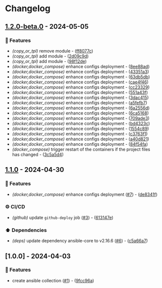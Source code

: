 # Changelog

## [1.2.0-beta.0](https://github.com/DeadNews/ansible-collection-util/compare/v1.1.0...v1.2.0-beta.0) - 2024-05-05

### 🚀 Features

- _(copy_or_tpl)_ remove module - ([ff8077c](https://github.com/DeadNews/ansible-collection-util/commit/ff8077c73c45d270e73d791e9a7d89774bb7ea04))
- _(copy_or_tpl)_ add module - ([2d09c9d](https://github.com/DeadNews/ansible-collection-util/commit/2d09c9d3ec9add24aa17dc7431193a720f0b2610))
- _(copy_or_tpl)_ add module - ([98f12de](https://github.com/DeadNews/ansible-collection-util/commit/98f12dee4683df62d8eb68590310303741921193))
- _(docker,docker_compose)_ enhance configs deployment - ([8ee88ad](https://github.com/DeadNews/ansible-collection-util/commit/8ee88ad242450e20d3e15259b727d7d68e701c0b))
- _(docker,docker_compose)_ enhance configs deployment - ([43351a3](https://github.com/DeadNews/ansible-collection-util/commit/43351a3c289634dee314119b082259b7ab894965))
- _(docker,docker_compose)_ enhance configs deployment - ([63db5db](https://github.com/DeadNews/ansible-collection-util/commit/63db5dbf06fb8c1caa41003c0a644dc9dc2a187e))
- _(docker,docker_compose)_ enhance configs deployment - ([cae4f46](https://github.com/DeadNews/ansible-collection-util/commit/cae4f46acca5f4626ed706107d401c67077d3b5a))
- _(docker,docker_compose)_ enhance configs deployment - ([cc23329](https://github.com/DeadNews/ansible-collection-util/commit/cc23329ddf25a568b0a33b4d4e1a8aef279c76e2))
- _(docker,docker_compose)_ enhance configs deployment - ([551a43f](https://github.com/DeadNews/ansible-collection-util/commit/551a43f76c8f8d78007dd31efc3e17d4cc8c7985))
- _(docker,docker_compose)_ enhance configs deployment - ([3dac415](https://github.com/DeadNews/ansible-collection-util/commit/3dac4154e3f15aab547140c6e5b82fb3adcb0379))
- _(docker,docker_compose)_ enhance configs deployment - ([a5fefb7](https://github.com/DeadNews/ansible-collection-util/commit/a5fefb796267d9afacda79d1313851fda5cd289f))
- _(docker,docker_compose)_ enhance configs deployment - ([6a2556d](https://github.com/DeadNews/ansible-collection-util/commit/6a2556d68f0f4d2fce9aabebcbf87a87f24c7e2b))
- _(docker,docker_compose)_ enhance configs deployment - ([6ca5168](https://github.com/DeadNews/ansible-collection-util/commit/6ca516885238dbb49fa767a514598e65eff19d01))
- _(docker,docker_compose)_ enhance configs deployment - ([709ade3](https://github.com/DeadNews/ansible-collection-util/commit/709ade3304b702aad2d2ffcff23da5545bbc7c9c))
- _(docker,docker_compose)_ enhance configs deployment - ([bd4323c](https://github.com/DeadNews/ansible-collection-util/commit/bd4323cc696e1a7e79a646ff0757833441313ef5))
- _(docker,docker_compose)_ enhance configs deployment - ([1554c89](https://github.com/DeadNews/ansible-collection-util/commit/1554c891fd8b333b8b95925511a975fbcc9d6bf8))
- _(docker,docker_compose)_ enhance configs deployment - ([c3763f1](https://github.com/DeadNews/ansible-collection-util/commit/c3763f143fab8791004e510f24c8936aa0db9463))
- _(docker,docker_compose)_ enhance configs deployment - ([a40d821](https://github.com/DeadNews/ansible-collection-util/commit/a40d821d88cf2465bf3901a57252aa465f1831f7))
- _(docker,docker_compose)_ enhance configs deployment - ([84f54fa](https://github.com/DeadNews/ansible-collection-util/commit/84f54fa39c233ce79f61081ac63fd7e5decd3e21))
- _(docker_compose)_ trigger restart of the containers if the project files has changed - ([3c5a5d4](https://github.com/DeadNews/ansible-collection-util/commit/3c5a5d4477a19eef1a4aa9c70bcc00d4003a88e0))

## [1.1.0](https://github.com/DeadNews/ansible-collection-util/compare/v1.0.0...v1.1.0) - 2024-04-30

### 🚀 Features

- _(docker,docker_compose)_ enhance configs deployment ([#7](https://github.com/DeadNews/ansible-collection-util/issues/7)) - ([de8341f](https://github.com/DeadNews/ansible-collection-util/commit/de8341fcd1b568ffb2f394ff18fe40427a50949b))

### ⚙️ CI/CD

- _(github)_ update `github-deploy` job ([#3](https://github.com/DeadNews/ansible-collection-util/issues/3)) - ([613147e](https://github.com/DeadNews/ansible-collection-util/commit/613147ebf8ebdef25a5fc73d8fe96e7cf0f6ae06))

### ⬆️ Dependencies

- _(deps)_ update dependency ansible-core to v2.16.6 ([#6](https://github.com/DeadNews/ansible-collection-util/issues/6)) - ([c5a66a7](https://github.com/DeadNews/ansible-collection-util/commit/c5a66a7a48407ba844a7a1ae80ed0abb6cef2069))

## [1.0.0] - 2024-04-03

### 🚀 Features

- create ansible collection ([#1](https://github.com/DeadNews/ansible-collection-util/issues/1)) - ([9fcc96a](https://github.com/DeadNews/ansible-collection-util/commit/9fcc96a276deabfd1b7987ed3aa1224c02a74ee5))

<!-- generated by git-cliff -->

